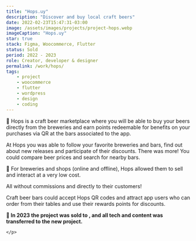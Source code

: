 ```yaml
---
title: "Hops.uy"
description: "Discover and buy local craft beers"
date: 2022-02-23T15:47:31-03:00
image: /assets/images/projects/project-hops.webp
imageCaption: "Hops.uy"
star: true
stack: Figma, Woocommerce, Flutter
status: Sold
period: 2022 - 2023
role: Creator, developer & designer
permalink: /work/hops/
tags:
    - project
    - woocommerce
    - flutter
    - wordpress
    - design
    - coding
---
```


<div class="wrapper">
    <p>
        🍻 Hops is a craft beer marketplace where you will be able to buy your beers directly from the breweries and earn points redeemable for benefits on your purchases via QR at the bars associated to the app.
    </p>
    <p>
        At Hops you was able to follow your favorite breweries and bars, find out about new releases and participate of their discounts. There was more! You could compare beer prices and search for nearby bars.
    </p>
    <p>
        🛒 For breweries and shops (online and offline), Hops allowed them to sell and interact at a very low cost. 
    </p>
    <p>
        All without commissions and directly to their customers!
    </p>
    <p>
        Craft beer bars could accept Hops QR codes and attract app users who can order from their tables and use their rewards points for discounts.
    </p>
    <p>
        <strong>🚨 In 2023 the project was sold to <a href="/work/braaay-store/"></a>, and all tech and content was transferred to the new project.</strong>
        
    </p>
    
</div>